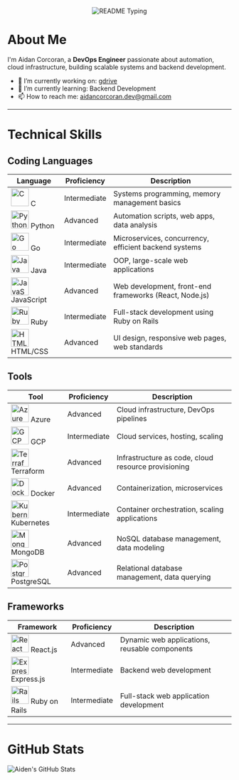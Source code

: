 <p align="center">
  <img src="https://readme-typing-svg.demolab.com/?lines=Hello+user%F0%9F%99%8B%E2%80%8D%E2%99%82%EF%B8%8F;Welcome+to+my+GitHub+profile!;My+name+is+Aidan+Corcoran;&font=Consolas&color=50C878&size=22&center=true&width=800&height=50&duration=2900&pause=1000" alt="README Typing">
</p>

# About Me
I'm Aidan Corcoran, a **DevOps Engineer** passionate about automation, cloud infrastructure, building scalable systems and backend development.

- 🔭 I’m currently working on: [gdrive](https://github.com/aidancorcoran/gdrive)
- 🌱 I’m currently learning: Backend Development
- 📫 How to reach me: aidancorcoran.dev@gmail.com

---

# Technical Skills

## Coding Languages
| Language      | Proficiency   | Description                                            |
|---------------|---------------|--------------------------------------------------------|
| <img src="https://cdn.jsdelivr.net/gh/devicons/devicon/icons/c/c-original.svg" alt="C" width="40"/> C | Intermediate | Systems programming, memory management basics         |
| <img src="https://cdn.jsdelivr.net/gh/devicons/devicon/icons/python/python-original.svg" alt="Python" width="40"/> Python | Advanced     | Automation scripts, web apps, data analysis           |
| <img src="https://cdn.jsdelivr.net/gh/devicons/devicon/icons/go/go-original.svg" alt="Go" width="40"/> Go | Intermediate  | Microservices, concurrency, efficient backend systems |
| <img src="https://cdn.jsdelivr.net/gh/devicons/devicon/icons/java/java-original.svg" alt="Java" width="40"/> Java | Intermediate  | OOP, large-scale web applications                    |
| <img src="https://cdn.jsdelivr.net/gh/devicons/devicon/icons/javascript/javascript-original.svg" alt="JavaScript" width="40"/> JavaScript | Advanced     | Web development, front-end frameworks (React, Node.js)|
| <img src="https://cdn.jsdelivr.net/gh/devicons/devicon/icons/ruby/ruby-original.svg" alt="Ruby" width="40"/> Ruby | Intermediate  | Full-stack development using Ruby on Rails            |
| <img src="https://cdn.jsdelivr.net/gh/devicons/devicon/icons/html5/html5-original.svg" alt="HTML" width="40"/> HTML/CSS | Advanced      | UI design, responsive web pages, web standards        |

## Tools
| Tool          | Proficiency   | Description                                             |
|---------------|---------------|---------------------------------------------------------|
| <img src="https://cdn.jsdelivr.net/gh/devicons/devicon/icons/azure/azure-original.svg" alt="Azure" width="40"/> Azure | Advanced     | Cloud infrastructure, DevOps pipelines               |
| <img src="https://cdn.jsdelivr.net/gh/devicons/devicon/icons/googlecloud/googlecloud-original.svg" alt="GCP" width="40"/> GCP | Intermediate  | Cloud services, hosting, scaling                      |
| <img src="https://cdn.jsdelivr.net/gh/devicons/devicon/icons/terraform/terraform-original.svg" alt="Terraform" width="40"/> Terraform | Advanced    | Infrastructure as code, cloud resource provisioning   |
| <img src="https://cdn.jsdelivr.net/gh/devicons/devicon/icons/docker/docker-original.svg" alt="Docker" width="40"/> Docker | Advanced      | Containerization, microservices                       |
| <img src="https://cdn.jsdelivr.net/gh/devicons/devicon/icons/kubernetes/kubernetes-plain.svg" alt="Kubernetes" width="40"/> Kubernetes | Intermediate | Container orchestration, scaling applications         |
| <img src="https://cdn.jsdelivr.net/gh/devicons/devicon/icons/mongodb/mongodb-original.svg" alt="MongoDB" width="40"/> MongoDB | Advanced     | NoSQL database management, data modeling              |
| <img src="https://cdn.jsdelivr.net/gh/devicons/devicon/icons/postgresql/postgresql-original.svg" alt="PostgreSQL" width="40"/> PostgreSQL | Advanced     | Relational database management, data querying         |

## Frameworks
| Framework     | Proficiency   | Description                                             |
|---------------|---------------|---------------------------------------------------------|
| <img src="https://cdn.jsdelivr.net/gh/devicons/devicon/icons/react/react-original.svg" alt="React" width="40"/> React.js | Advanced     | Dynamic web applications, reusable components         |
| <img src="https://cdn.jsdelivr.net/gh/devicons/devicon/icons/express/express-original.svg" alt="Express" width="40"/> Express.js | Intermediate | Backend web development                               |
| <img src="https://cdn.jsdelivr.net/gh/devicons/devicon/icons/rails/rails-original-wordmark.svg" alt="Rails" width="40"/> Ruby on Rails | Intermediate | Full-stack web application development                |

---

# GitHub Stats

![Aiden's GitHub Stats](https://github-readme-stats.vercel.app/api?username=aidancorcoran&show_icons=true&theme=radical)

